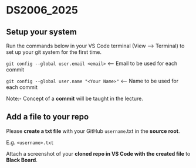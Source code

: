 # DS2006_2025

## Setup your system 

Run the commands below in your VS Code terminal (View --> Terminal) to set up your git system for the first time.

`git config --global user.email <email>` <-- Email to be used for each commit

`git config --global user.name "<Your Name>"` <-- Name to be used for each commit 

Note:- Concept of a **commit** will be taught in the lecture.

## Add a file to your repo
Please **create a txt file** with your GitHub `username`.txt in the **source root**.

E.g. `<username>.txt`

Attach a screenshot of your **cloned repo in VS Code with the created file** to **Black Board**.
